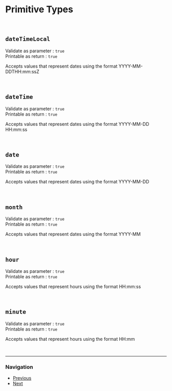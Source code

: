 Primitive Types
================================


&nbsp;
&nbsp;


## `dateTimeLocal`
Validate as parameter : ``true``  
Printable as return   : ``true``  

Accepts values that represent dates using the format YYYY-MM-DDTHH:mm:ssZ

&nbsp;


## `dateTime`
Validate as parameter : ``true``  
Printable as return   : ``true``  

Accepts values that represent dates using the format YYYY-MM-DD HH:mm:ss

&nbsp;


## `date`
Validate as parameter : ``true``  
Printable as return   : ``true``  

Accepts values that represent dates using the format YYYY-MM-DD

&nbsp;


## `month`
Validate as parameter : ``true``  
Printable as return   : ``true``  

Accepts values that represent dates using the format YYYY-MM

&nbsp;


## `hour`
Validate as parameter : ``true``  
Printable as return   : ``true``  

Accepts values that represent hours using the format HH:mm:ss

&nbsp;


## `minute`
Validate as parameter : ``true``  
Printable as return   : ``true``  

Accepts values that represent hours using the format HH:mm


&nbsp;
&nbsp;

________________________________________________________________________________

### Navigation

- [Previous](01.1%20Primitive%20Types.md)
- [Next](01.3%20File%20System%20Types.md)
